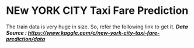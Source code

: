 #  NEw YORK CITY Taxi Fare Prediction

The train data is very huge in size. So, refer the following link to get it.
***Data Source : https://www.kaggle.com/c/new-york-city-taxi-fare-prediction/data***
